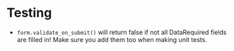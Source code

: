# Testing
* ```form.validate_on_submit()``` will return false if not all DataRequired fields are filled in! Make sure you add them too when making unit tests.